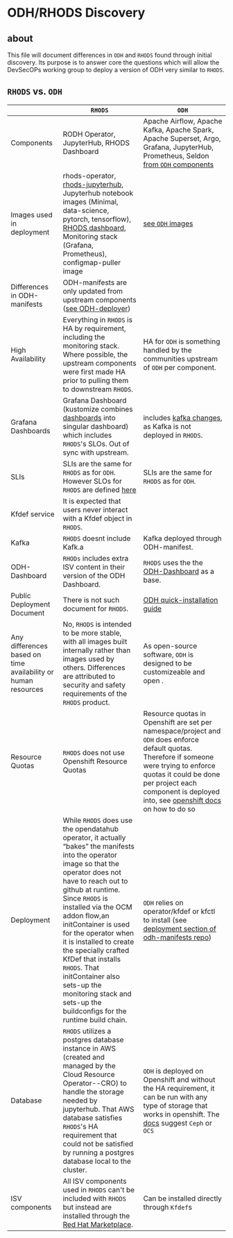 # ODH/RHODS Discovery

## about

This file will document differences in `ODH` and `RHODS` found through initial discovery. Its purpose is to answer core the questions which will allow the DevSecOPs working group to deploy a version of ODH very similar to `RHODS`.

## `RHODS` vs. `ODH`

|       | `RHODS`     | `ODH`   |
|-------|-----------|-------|
| Components | RODH Operator, JupyterHub, RHODS Dashboard  | Apache Airflow, Apache Kafka, Apache Spark, Apache Superset, Argo, Grafana, JupyterHub, Prometheus, Seldon [from `ODH` components](https://github.com/opendatahub-io/odh-manifests#Components) |
| Images used in deployment | rhods-operator, [rhods-jupyterhub](https://github.com/red-hat-data-services/jupyterhub-odh), Jupyterhub notebook images (Minimal, data-science, pytorch, tensorflow), [RHODS dashboard](https://github.com/red-hat-data-services/odh-dashboard), Monitoring stack (Grafana, Prometheus), configmap-puller image | [see `ODH` images](https://github.com/opendatahub-io/odh-images) |
| Differences in ODH-manifests | ODH-manifests are only updated from upstream components ([see ODH-deployer](https://github.com/red-hat-data-services/odh-deployer)) | |
| High Availability | Everything in `RHODS` is HA by requirement, including the monitoring stack. Where possible, the upstream components were first made HA prior to pulling them to downstream `RHODS`. | HA for `ODH` is something handled by the communities upstream of `ODH` per component. |
| Grafana Dashboards | Grafana Dashboard (kustomize combines [dashboards](https://github.com/opendatahub-io/odh-manifests/tree/master/grafana/grafana/base) into singular dashboard) which includes `RHODS`'s SLOs. Out of sync with upstream.  | includes [kafka changes](https://github.com/opendatahub-io/odh-manifests/pull/447), as Kafka is not deployed in `RHODS`. |
| SLIs | SLIs are the same for `RHODS` as for `ODH`. However SLOs for `RHODS` are defined [here](https://docs.google.com/document/d/1YsVYg5ZIdLYBKLxU4iEpt4e_KykE8C8nJD2SEFg52eY/edit) |  SLIs are the same for `RHODS` as for `ODH`. |
| Kfdef service | It is expected that users never interact with a Kfdef object in `RHODS`. | |
| Kafka | `RHODS` doesnt include Kafk.a | Kafka deployed through ODH-manifest. |
| ODH-Dashboard | `RHODs` includes extra ISV content in their version of the ODH Dashboard. | `RHODS` uses the the [ODH-Dashboard](https://github.com/opendatahub-io/odh-dashboard) as a base. |
| Public Deployment Document | There is not such document for `RHODS`. | [ODH quick-installation guide](https://opendatahub.io/docs/getting-started/quick-installation.html) |
| Any differences based on time availability or human resources | No, `RHODS` is intended to be more stable, with all images built internally rather than images used by others. Differences are attributed to security and safety requirements of the `RHODS` product.| As open-source software, `ODH` is designed to be customizeable and open . |
| Resource Quotas | `RHODS` does not use Openshift Resource Quotas | Resource quotas in Openshift are set per namespace/project and `ODH` does enforce default quotas. Therefore if someone were trying to enforce quotas it could be done per project each component is deployed into, see [openshift docs](https://docs.openshift.com/container-platform/4.9/applications/quotas/quotas-setting-per-project.html) on how to do so |
| Deployment | While `RHODS` does use the opendatahub operator, it actually “bakes” the manifests into the operator image so that the operator does not have to reach out to github at runtime.  Since `RHODS` is installed via the OCM addon flow,an initContainer is used for the operator when it is installed to create the specially crafted KfDef that installs `RHODS`.  That initContainer also sets-up the monitoring stack and sets-up the buildconfigs for the runtime build chain. | `ODH` relies on operator/kfdef or kfctl to install (see [deployment section of odh-manifests repo](https://github.com/opendatahub-io/odh-manifests#Deploy)) |
| Database | `RHODS` utilizes a postgres database instance in AWS (created and managed by the Cloud Resource Operator--CRO) to handle the storage needed by jupyterhub.  That AWS database satisfies `RHODS`'s HA requirement that could not be satisfied by running a postgres database local to the cluster. | `ODH` is deployed on Openshift and without the HA requirement, it can be run with any type of storage that works in openshift. The [docs](https://opendatahub.io/docs/administration/advanced-installation/object-storage.html) suggest `Ceph` or `OCS` |
| ISV components | All ISV components used in `RHODS` can't be included with `RHODS` but instead are installed through the [Red Hat Marketplace](https://marketplace.redhat.com/en-us/search). | Can be installed directly through `Kfdef`s |
